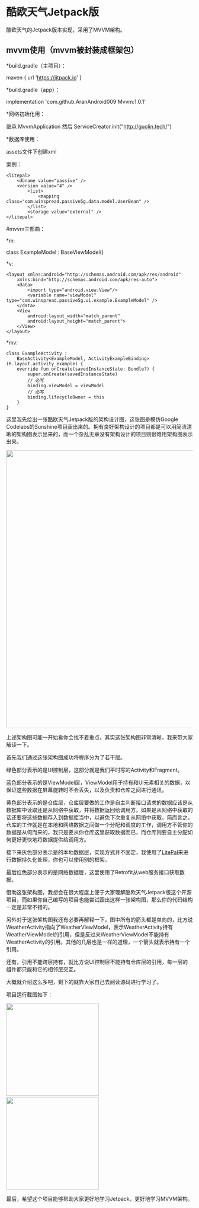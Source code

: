 # 酷欧天气Jetpack版
酷欧天气的Jetpack版本实现，采用了MVVM架构。

## mvvm使用（mvvm被封装成框架包）

*build.gradle（主项目）：

maven { url 'https://jitpack.io' }

*build.gradle（app）：

implementation 'com.github.AranAndroid009:Mvvm:1.0.1'

*网络初始化用：

继承 MvvmApplication 然后 ServiceCreator.init("http://guolin.tech/")

*数据库使用：

assets文件下创建xml

案例：
```
<litepal>
    <dbname value="passive" />
    <version value="4" />
        <list>
            <mapping class="com.winspread.passive5g.data.model.UserBean" />   
        </list>
        <storage value="external" />
</litepal>
```
#mvvm三部曲：

*m:

class ExampleModel : BaseViewModel()

*v:
```
<layout xmlns:android="http://schemas.android.com/apk/res/android"
    xmlns:bind="http://schemas.android.com/apk/res-auto">
    <data>
        <import type="android.view.View"/>
        <variable name="viewModel" type="com.winspread.passive5g.ui.example.ExampleModel" />
    </data>
    <View
        android:layout_width="match_parent"
        android:layout_height="match_parent">
    </View>
</layout>
```
*mv:
```
class ExampleActivity :
    BaseActivity<ExampleModel, ActivityExampleBinding>(R.layout.activity_example) {
    override fun onCreate(savedInstanceState: Bundle?) {
        super.onCreate(savedInstanceState)
        // 必写
        binding.viewModel = viewModel
        // 必写
        binding.lifecycleOwner = this
    }
}
```

这里我先给出一张酷欧天气Jetpack版的架构设计图，这张图是模仿Google Codelabs的Sunshine项目画出来的。拥有良好架构设计的项目都是可以用简洁清晰的架构图表示出来的，而一个杂乱无章没有架构设计的项目则很难用架构图表示出来。

<img src="https://raw.githubusercontent.com/guolindev/coolweatherjetpack/master/images/architecture.jpg" width="750" />

上述架构图可能一开始看你会找不着重点，其实这张架构图非常清晰，我来带大家解读一下。

首先我们通过这张架构图成功将程序分为了若干层。

绿色部分表示的是UI控制层，这部分就是我们平时写的Activity和Fragment。

蓝色部分表示的是ViewModel层，ViewModel用于持有和UI元素相关的数据，以保证这些数据在屏幕旋转时不会丢失，以及负责和仓库之间进行通讯。

黄色部分表示的是仓库层，仓库层要做的工作是自主判断接口请求的数据应该是从数据库中读取还是从网络中获取，并将数据返回给调用方。如果是从网络中获取的话还要将这些数据存入到数据库当中，以避免下次重复从网络中获取。简而言之，仓库的工作就是在本地和网络数据之间做一个分配和调度的工作，调用方不管你的数据是从何而来的，我只是要从你仓库这里获取数据而已，而仓库则要自主分配如何更好更快地将数据提供给调用方。

接下来灰色部分表示是的本地数据层，实现方式并不固定，我使用了<a href="https://github.com/LitePalFramework/LitePal" target="_blank">LitePal</a>来进行数据持久化处理，你也可以使用别的框架。

最后红色部分表示的是网络数据层，这里使用了Retrofit从web服务接口获取数据。

借助这张架构图，我想会在很大程度上便于大家理解酷欧天气Jetpack版这个开源项目，而如果你自己编写的项目也能尝试画出这样一张架构图，那么你的代码结构一定是非常不错的。

另外对于这张架构图我还有必要再解释一下，图中所有的箭头都是单向的，比方说WeatherActivity指向了WeatherViewModel，表示WeatherActivity持有WeatherViewModel的引用，但是反过来WeatherViewModel不能持有WeatherActivity的引用。其他的几层也是一样的道理，一个箭头就表示持有一个引用。

还有，引用不能跨层持有，就比方说UI控制层不能持有仓库层的引用，每一层的组件都只能和它的相邻层交互。

大概就介绍这么多吧，剩下的就靠大家自己去阅读源码进行学习了。

项目运行截图如下：

<img src="https://raw.githubusercontent.com/guolindev/coolweatherjetpack/master/images/Screenshot_1.png" width="250" />&nbsp;&nbsp;&nbsp;&nbsp; &nbsp;&nbsp;&nbsp;&nbsp; &nbsp;&nbsp;<img src="https://raw.githubusercontent.com/guolindev/coolweatherjetpack/master/images/Screenshot_2.png" width="250" />

最后，希望这个项目能够帮助大家更好地学习Jetpack，更好地学习MVVM架构。


